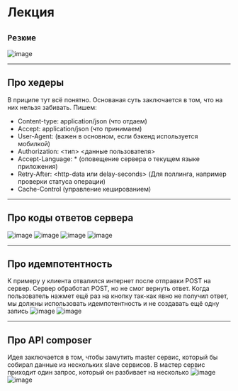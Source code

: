 # Лекция

## `Резюме`
![image](https://github.com/Flict-dev/Handbook/assets/76905733/fc5b773e-3286-40e9-8570-58b67853afc9)

---

## Про хедеры
В приципе тут всё понятно. Основаная суть заключается в том, что на них нельзя забивать.
Пишем:
- Content-type: application/json (что отдаем)
- Accept: application/json (что принимаем)
- User-Agent: <product> (важен в основном, если бэкенд используется мобилкой)
- Authorization: <тип> <данные пользователя>
- Accept-Language: * (оповещение сервера о текущем языке приложения)
- Retry-After: <http-data или delay-seconds> (Для поллинга, например проверки статуса операции)
- Cache-Control <type> (управление кешированием) 
---

## Про коды ответов сервера
![image](https://github.com/Flict-dev/Handbook/assets/76905733/7c87e457-eacf-4523-8ff4-97971cb69463)
![image](https://github.com/Flict-dev/Handbook/assets/76905733/9dd07020-798f-40d5-ab40-1a309984b8ee)
![image](https://github.com/Flict-dev/Handbook/assets/76905733/107671ad-ed69-4aa8-a701-19e60f2f31f1)
![image](https://github.com/Flict-dev/Handbook/assets/76905733/52db388a-35a2-4ef9-ab65-a0624338f499)

---
## Про идемпотентность
К примеру у клиента отвалился интернет после отправки POST на сервер.
Сервер обработал POST, но не смог вернуть ответ. 
Когда пользователь нажмет ещё раз на кнопку так-как явно не получил ответ,
мы должны использовать идемпотентность и не создавать ещё одну запись
![image](https://github.com/Flict-dev/Handbook/assets/76905733/f540b86a-8e15-48f1-9f03-2bae59288e12)
![image](https://github.com/Flict-dev/Handbook/assets/76905733/148c2071-7732-4d9b-9276-0895f5c184a3)

---
## Про API composer
Идея заключается в том, чтобы замутить master сервис, который бы собирал данные из нескольких slave сервисов.
В мастер сервис приходит один запрос, который он разбивает на несколько
![image](https://github.com/Flict-dev/Handbook/assets/76905733/b8318782-ca81-4dd0-afd8-4f9111fba2c8)
![image](https://github.com/Flict-dev/Handbook/assets/76905733/1e642cc7-93bd-4157-a21a-5bc3513512d6)
